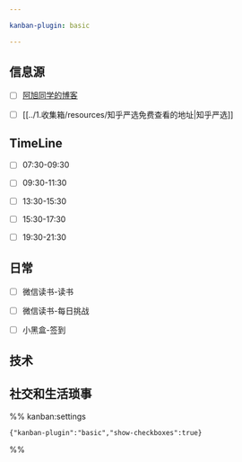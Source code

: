 ```yaml
---

kanban-plugin: basic

---
```


## 信息源

- [ ] [阿旭同学的博客](https://axutongxue.top/)
- [ ] [[../1.收集箱/resources/知乎严选免费查看的地址|知乎严选]]


## TimeLine

- [ ] 07:30-09:30
- [ ] 09:30-11:30
- [ ] 13:30-15:30
- [ ] 15:30-17:30
- [ ] 19:30-21:30


## 日常

- [ ] 微信读书-读书
- [ ] 微信读书-每日挑战
- [ ] 小黑盒-签到


## 技术



## 社交和生活琐事





%% kanban:settings
```
{"kanban-plugin":"basic","show-checkboxes":true}
```
%%